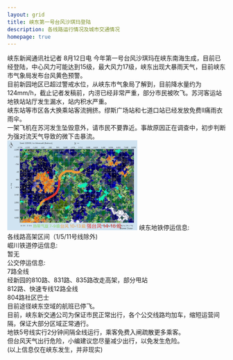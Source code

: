 ```yaml
---
layout: grid
title: 峡东第一号台风沙琪玛登陆
description: 各线路运行情况及城市交通情况
homepage: true
---
```

峡东新闻通讯社记者 8月12日电  今年第一号台风沙琪玛在峡东南海生成，目前已经登陆，中心风力可能达到15级，最大风力17级，峡东出现大暴雨天气，目前峡东市气象局发布台风黄色预警。  
目前新园地区已超过警戒水位，从峡东市气象局了解到，目前降水量约为124mm/h，截止记者发稿前，内涝已经非常严重，部分市民被吹飞。苏河客运站地铁站站厅发生漏水，站内积水严重。  
峡东站等市区各大换乘站客流拥挤。缪斯广场站和七道口站已经发放免费ll痛雨衣雨伞。  
一架飞机在苏河发生坠毁意外，请市民不要靠近。事故原因正在调查中，初步判断为强对流天气导致的微下击暴流。
<img src="/assets/typhoon1.png" style="width:300px" class="pull-left image-thumbnail"/>
峡东地铁停运信息:  
各线路高架区间（1/5/11号线除外)  
崛川铁道停运信息:  
暂无  
公交停运信息:  
7路全线  
经新园的810路、831路、835路改走高架，部分甩站  
812路、快速专线12路全线  
804路社区巴士  
目前途径峡东空域的航班已停飞。  
目前，峡东新交通公司为保证市民正常出行，各个公交线路均加车，缩短运营间隔，保证大部分区域正常通行。  
地铁5号线实行2分钟间隔全线运行，乘客免费入闸疏散更多乘客。  
但台风天气出行危险，小编建议您尽量减少出行，以免发生危险。  
(以上信息仅在峡东发生，并非现实)
